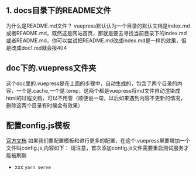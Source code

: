 ## 1. docs目录下的README文件
为什么是README.md文件？
vuepress默认认为一个目录的默认文档是index.md或者README.md，既然这是网站首页，那就是要去寻找当前目录下的index.md或者README.md，你可以尝试把README.md改成index.md是一样的效果，但是改成doc1.md就会报404

## doc下的.vuepress文件夹
这个doc里的.vuepress是在上面的步骤中，自动生成的，包含了两个目录的内容，一个是.cache,一个是.temp，这两个都是vuepress将md文件自动渲染成html的过程文档，可以不用管（顺便说一句，以后如果遇到内容不更新的情况，删除这两个目录有时候会有效果）

## 配置config.js模板
[官方文档](https://v2.vuepress.vuejs.org/zh/reference/default-theme/config.html)
如果我们要配置模板和进行更多的配置，在这个.vuepress里要增加一个文件叫config.js,内容如下：
请注意，首次添加config.js文件需要重启测试服务才能被刷新
- xxx `yarn serve`
  